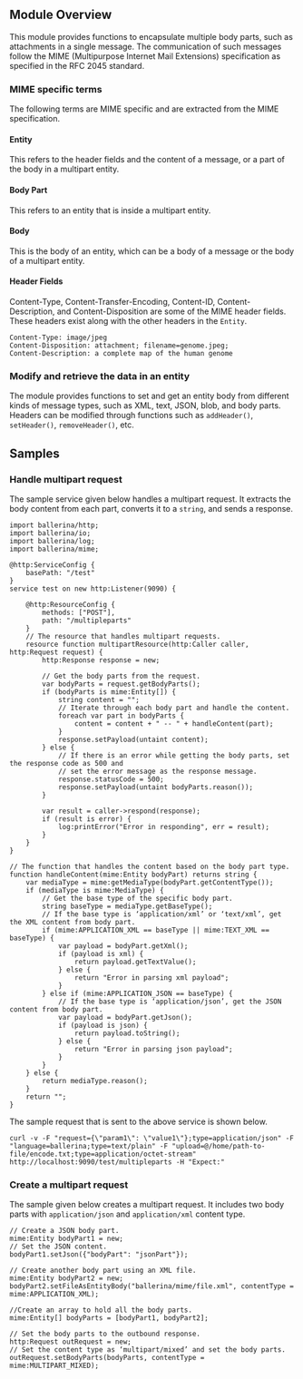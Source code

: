 ## Module Overview
This module provides functions to encapsulate multiple body parts, such as attachments in a single message. The communication of such messages follow the MIME (Multipurpose Internet Mail Extensions) specification as specified in the RFC 2045 standard.

### MIME specific terms 
The following terms are MIME specific and are extracted from the MIME specification.
#### Entity
This refers to the header fields and the content of a message, or a part of the body in a multipart entity. 

#### Body Part
This refers to an entity that is inside a multipart entity.
#### Body
This is the body of an entity, which can be a body of a message or the body of a multipart entity.
#### Header Fields
Content-Type, Content-Transfer-Encoding, Content-ID, Content-Description, and Content-Disposition are some of the MIME header fields. These headers exist along with the other headers in the `Entity`.

```
Content-Type: image/jpeg
Content-Disposition: attachment; filename=genome.jpeg;
Content-Description: a complete map of the human genome
```
### Modify and retrieve the data in an entity
The module provides functions to set and get an entity body from different kinds of message types, such as XML, text, JSON, blob, and body parts. Headers can be modified through functions such as `addHeader()`, `setHeader()`, `removeHeader()`, etc. 
## Samples
### Handle multipart request
The sample service given below handles a multipart request. It extracts the body content from each part, converts it to a `string`, and sends a response.

``` ballerina
import ballerina/http;
import ballerina/io;
import ballerina/log;
import ballerina/mime;

@http:ServiceConfig {
    basePath: "/test"
}
service test on new http:Listener(9090) {

    @http:ResourceConfig {
        methods: ["POST"],
        path: "/multipleparts"
    }
    // The resource that handles multipart requests.
    resource function multipartResource(http:Caller caller, http:Request request) {
        http:Response response = new;

        // Get the body parts from the request.
        var bodyParts = request.getBodyParts();
        if (bodyParts is mime:Entity[]) {
            string content = "";
            // Iterate through each body part and handle the content.
            foreach var part in bodyParts {
                content = content + " -- " + handleContent(part);
            }
            response.setPayload(untaint content);
        } else {
            // If there is an error while getting the body parts, set the response code as 500 and
            // set the error message as the response message.
            response.statusCode = 500;
            response.setPayload(untaint bodyParts.reason());
        }

        var result = caller->respond(response);
        if (result is error) {
            log:printError("Error in responding", err = result);
        }
    }
}

// The function that handles the content based on the body part type.
function handleContent(mime:Entity bodyPart) returns string {
    var mediaType = mime:getMediaType(bodyPart.getContentType());
    if (mediaType is mime:MediaType) {
        // Get the base type of the specific body part.
        string baseType = mediaType.getBaseType();
        // If the base type is ‘application/xml’ or ‘text/xml’, get the XML content from body part.
        if (mime:APPLICATION_XML == baseType || mime:TEXT_XML == baseType) {
            var payload = bodyPart.getXml();
            if (payload is xml) {
                return payload.getTextValue();
            } else {
                return "Error in parsing xml payload";
            }
        } else if (mime:APPLICATION_JSON == baseType) {
            // If the base type is ‘application/json’, get the JSON content from body part.
            var payload = bodyPart.getJson();
            if (payload is json) {
                return payload.toString();
            } else {
                return "Error in parsing json payload";
            }
        }
    } else {
        return mediaType.reason();
    }
    return "";
}
```

The sample request that is sent to the above service is shown below.

```
curl -v -F "request={\"param1\": \"value1\"};type=application/json" -F "language=ballerina;type=text/plain" -F "upload=@/home/path-to-file/encode.txt;type=application/octet-stream"  http://localhost:9090/test/multipleparts -H "Expect:"
```
### Create a multipart request
The sample given below creates a multipart request. It includes two body parts with `application/json` and `application/xml` content type.

``` ballerina
// Create a JSON body part.
mime:Entity bodyPart1 = new;
// Set the JSON content.
bodyPart1.setJson({"bodyPart": "jsonPart"});

// Create another body part using an XML file.
mime:Entity bodyPart2 = new;
bodyPart2.setFileAsEntityBody("ballerina/mime/file.xml", contentType = mime:APPLICATION_XML);

//Create an array to hold all the body parts.
mime:Entity[] bodyParts = [bodyPart1, bodyPart2];

// Set the body parts to the outbound response.
http:Request outRequest = new;
// Set the content type as ‘multipart/mixed’ and set the body parts.
outRequest.setBodyParts(bodyParts, contentType = mime:MULTIPART_MIXED);
```

